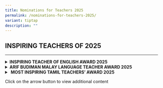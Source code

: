 ```yaml
---
title: Nominations for Teachers 2025
permalink: /nominations-for-teachers-2025/
variant: tiptap
description: ""
---
```

<h2>INSPIRING TEACHERS OF 2025</h2>
<p></p>
<hr>
<div data-type="detailGroup" class="isomer-accordion isomer-accordion-white">
<details class="isomer-details">
<summary><strong>INSPIRING TEACHER OF ENGLISH AWARD 2025</strong>
</summary>
<div data-type="detailsContent" class="isomer-details-content">
<p></p>
<div class="isomer-image-wrapper">
<img style="width: 100%" height="auto" width="100%" alt="" src="/images/Parents Portal/English_Teacher.png">
</div>
<p></p>
<p>Nominations for the annual Inspiring Teacher of English Award are now
open.&nbsp;&nbsp;</p>
<p>The Award is open to all in-service teachers of English Language.</p>
<p>&nbsp;</p>
<p>Nomination forms for the Teaching Award can be downloaded from this link
:</p>
<p><a href="https://go.gov.sg/inspiringeltr2025" rel="noopener noreferrer nofollow" target="_blank">https://go.gov.sg/inspiringeltr2025</a>
</p>
<p>Please submit your completed form via the same link </p>
<p>All students, parents, and teachers are invited to send in nominations
for the Teaching Award to the school by 6pm on 24 March 2025.&nbsp;&nbsp;</p>
<p></p>
</div>
</details>
<details class="isomer-details">
<summary><strong>ARIF BUDIMAN MALAY LANGUAGE TEACHER AWARD 2025</strong>
</summary>
<div data-type="detailsContent" class="isomer-details-content">
<p></p>
<div class="isomer-image-wrapper">
<img style="width: 100%" height="auto" width="100%" alt="" src="/images/Parents Portal/Arief_Budiman.jpg">
</div>
<p></p>
<p>Students, educators, parents, and members of the public are invited to
nominate outstanding Malay Language teachers for the <em>Arif Budiman </em>Malay
Language Teacher Award (AGAB) 2025</p>
<p></p>
<p>The Arif Budiman Malay Language Teacher Award recognises Malay Language
teachers from primary and secondary schools, junior colleges, and Millennia
Institute who have made significant contributions to the teaching of the
Malay Language.</p>
<p></p>
<p>Nominations for the award will close on <strong>Friday, 4 April 2025.</strong>
</p>
<p></p>
<p>Nominations can also be made online via</p>
<p>&nbsp;<a href="https://go.gov.sg/agab2025" rel="noopener noreferrer nofollow" target="_blank">https://go.gov.sg/agab2025</a>
</p>
</div>
</details>
<details class="isomer-details">
<summary>&nbsp;<strong>MOST INSPIRING TAMIL TEACHERS’ AWARD 2025</strong>
</summary>
<div data-type="detailsContent" class="isomer-details-content">
<p></p>
<div class="isomer-image-wrapper">
<img style="width: 100%" height="auto" width="100%" alt="" src="/images/Parents Portal/Tamil_teacher.png">
</div>
<p></p>
<p>Students, educators, parents, and members of the public are invited to
nominate Tamil Language (TL) teachers for the Most Inspiring Tamil Teachers’
(MITT) Award 2025.</p>
<p></p>
<p>The MITT Award recognises TL teachers in primary and secondary schools,
junior colleges and Millennia Institute who have made significant contributions
to the teaching and learning of TL.</p>
<p></p>
<p>The nominations will close on <strong>Friday, 4 April 2025.</strong>
</p>
<p></p>
<p></p>
<p>&nbsp;Nominations can also be made online at</p>
<p><a href="https://go.gov.sg/mitt2025" rel="noopener noreferrer nofollow" target="_blank">https://go.gov.sg/mitt2025</a> (
Tamil)</p>
<p><a href="https://go.gov.sg/mitt2025" rel="noopener noreferrer nofollow" target="_blank">https://go.gov.sg/mitt-2025-form-el</a> (English)</p>
<p></p>
<p></p>
</div>
</details>
</div>
<p>Click on the arrow button to view additional content</p>